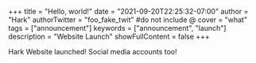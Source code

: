 +++
title = "Hello, world!"
date = "2021-09-20T22:25:32-07:00"
author = "Hark"
authorTwitter = "foo_fake_twit" #do not include @
cover = "what"
tags = ["announcement"]
keywords = ["announcement", "launch"]
description = "Website Launch"
showFullContent = false
+++

Hark Website launched! Social media accounts too!